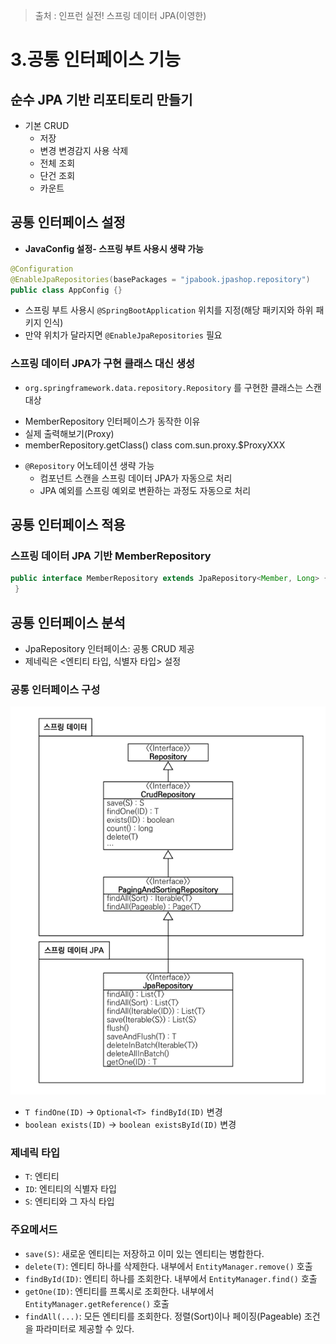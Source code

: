 > 출처 : 인프런  실전! 스프링 데이터 JPA(이영한)

# 3.공통 인터페이스 기능
## 순수 JPA 기반 리포티토리 만들기
- 기본 CRUD
  * 저장
  * 변경 변경감지 사용 삭제
  * 전체 조회
  * 단건 조회
  * 카운트

## 공통 인터페이스 설정
- **JavaConfig 설정- 스프링 부트 사용시 생략 가능** 
```java
@Configuration
@EnableJpaRepositories(basePackages = "jpabook.jpashop.repository")
public class AppConfig {}
```
- 스프링 부트 사용시 `@SpringBootApplication` 위치를 지정(해당 패키지와 하위 패키지 인식)
- 만약 위치가 달라지면 `@EnableJpaRepositories` 필요

### **스프링 데이터 JPA가 구현 클래스 대신 생성**
-  `org.springframework.data.repository.Repository` 를 구현한 클래스는 스캔 대상
  * MemberRepository 인터페이스가 동작한 이유
  * 실제 출력해보기(Proxy)
  * memberRepository.getClass() class com.sun.proxy.$ProxyXXX
- `@Repository` 어노테이션 생략 가능
  * 컴포넌트 스캔을 스프링 데이터 JPA가 자동으로 처리
  * JPA 예외를 스프링 예외로 변환하는 과정도 자동으로 처리

## 공통 인터페이스 적용
### **스프링 데이터 JPA 기반 MemberRepository**
```java
public interface MemberRepository extends JpaRepository<Member, Long> {
 }
```
## 공통 인터페이스 분석
- JpaRepository 인터페이스: 공통 CRUD 제공
- 제네릭은 <엔티티 타입, 식별자 타입> 설정

### **공통 인터페이스 구성**
![img.png](img.png)
- `T findOne(ID)` -> `Optional<T> findById(ID)` 변경
- `boolean exists(ID)` -> `boolean existsById(ID)` 변경

### 제네릭 타입
- `T`: 엔티티
- `ID`: 엔티티의 식별자 타입
- `S`: 엔티티와 그 자식 타입

### 주요메서드
- `save(S)`: 새로운 엔티티는 저장하고 이미 있는 엔티티는 병합한다.
- `delete(T)`: 엔티티 하나를 삭제한다. 내부에서 `EntityManager.remove()` 호출
- `findById(ID)`: 엔티티 하나를 조회한다. 내부에서 `EntityManager.find()` 호출
- `getOne(ID)`: 엔티티를 프록시로 조회한다. 내부에서 `EntityManager.getReference()` 호출
- `findAll(...)`: 모든 엔티티를 조회한다. 정렬(Sort)이나 페이징(Pageable) 조건을 파라미터로 제공할 수 있다.
